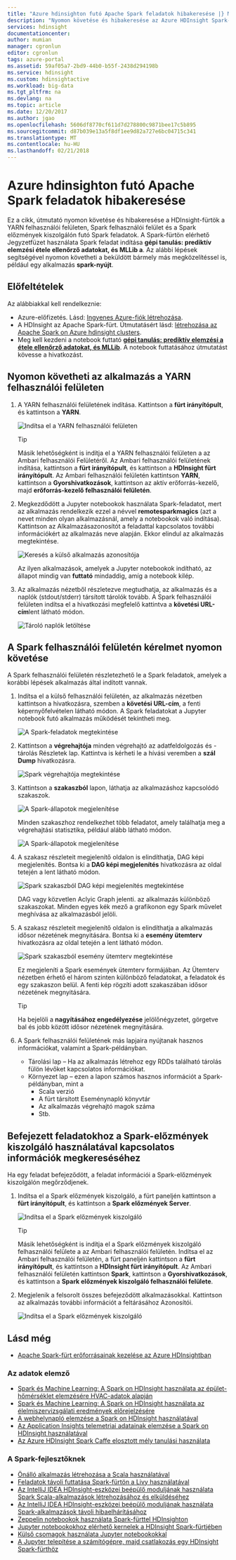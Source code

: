 ```yaml
---
title: "Azure hdinsighton futó Apache Spark feladatok hibakeresése |} Microsoft Docs"
description: "Nyomon követése és hibakeresése az Azure HDInsight Spark-fürtön futó feladatok YARN felhasználói felületen, a Spark felhasználói felület és a Spark előzményei server segítségével"
services: hdinsight
documentationcenter: 
author: mumian
manager: cgronlun
editor: cgronlun
tags: azure-portal
ms.assetid: 59af05a7-2bd9-44b0-b55f-2438d294198b
ms.service: hdinsight
ms.custom: hdinsightactive
ms.workload: big-data
ms.tgt_pltfrm: na
ms.devlang: na
ms.topic: article
ms.date: 12/20/2017
ms.author: jgao
ms.openlocfilehash: 5606df8770cf611d7d278800c9871bee17c5b895
ms.sourcegitcommit: d87b039e13a5f8df1ee9d82a727e6bc04715c341
ms.translationtype: MT
ms.contentlocale: hu-HU
ms.lasthandoff: 02/21/2018
---
```

# <a name="debug-apache-spark-jobs-running-on-azure-hdinsight"></a>Azure hdinsighton futó Apache Spark feladatok hibakeresése

Ez a cikk, útmutató nyomon követése és hibakeresése a HDInsight-fürtök a YARN felhasználói felületen, Spark felhasználói felület és a Spark előzmények kiszolgálón futó Spark feladatok. A Spark-fürtön elérhető Jegyzetfüzet használata Spark feladat indítása **gépi tanulás: prediktív elemzési étele ellenőrző adatokat, és MLLib a**. Az alábbi lépések segítségével nyomon követheti a beküldött bármely más megközelítéssel is, például egy alkalmazás **spark-nyújt**.

## <a name="prerequisites"></a>Előfeltételek
Az alábbiakkal kell rendelkeznie:

* Azure-előfizetés. Lásd: [Ingyenes Azure-fiók létrehozása](https://azure.microsoft.com/documentation/videos/get-azure-free-trial-for-testing-hadoop-in-hdinsight/).
* A HDInsight az Apache Spark-fürt. Útmutatásért lásd: [létrehozása az Apache Spark on Azure hdinsight clusters](apache-spark-jupyter-spark-sql.md).
* Meg kell kezdeni a notebook futtató  **[gépi tanulás: prediktív elemzési a étele ellenőrző adatokat, és MLLib](apache-spark-machine-learning-mllib-ipython.md)**. A notebook futtatásához útmutatást kövesse a hivatkozást.  

## <a name="track-an-application-in-the-yarn-ui"></a>Nyomon követheti az alkalmazás a YARN felhasználói felületen
1. A YARN felhasználói felületének indítása. Kattintson a **fürt irányítópult**, és kattintson a **YARN**.
   
    ![Indítsa el a YARN felhasználói felületen](./media/apache-spark-job-debugging/launch-yarn-ui.png)
   
   > [!TIP]
   > Másik lehetőségként is indítja el a YARN felhasználói felületen a az Ambari felhasználói Felületéről. Az Ambari felhasználói felületének indítása, kattintson a **fürt irányítópult**, és kattintson a **HDInsight fürt irányítópult**. Az Ambari felhasználói felületén kattintson **YARN**, kattintson a **Gyorshivatkozások**, kattintson az aktív erőforrás-kezelő, majd **erőforrás-kezelő felhasználói felületén**.    
   > 
   > 
2. Megkezdődött a Jupyter notebookok használata Spark-feladatot, mert az alkalmazás rendelkezik ezzel a névvel **remotesparkmagics** (azt a nevet minden olyan alkalmazásnál, amely a notebookok való indítása). Kattintson az Alkalmazásazonosítót a feladattal kapcsolatos további információkért az alkalmazás neve alapján. Ekkor elindul az alkalmazás megtekintése.
   
    ![Keresés a külső alkalmazás azonosítója](./media/apache-spark-job-debugging/find-application-id.png)
   
    Az ilyen alkalmazások, amelyek a Jupyter notebookok indítható, az állapot mindig van **futtató** mindaddig, amíg a notebook kilép.
3. Az alkalmazás nézetből részletezve megtudhatja, az alkalmazás és a naplók (stdout/stderr) társított tárolók tovább. A Spark felhasználói felületen indítsa el a hivatkozási megfelelő kattintva a **követési URL-cím**lent látható módon. 
   
    ![Tároló naplók letöltése](./media/apache-spark-job-debugging/download-container-logs.png)

## <a name="track-an-application-in-the-spark-ui"></a>A Spark felhasználói felületén kérelmet nyomon követése
A Spark felhasználói felületén részletezhető le a Spark feladatok, amelyek a korábbi lépések alkalmazás által indított vannak.

1. Indítsa el a külső felhasználói felületén, az alkalmazás nézetben kattintson a hivatkozásra, szemben a **követési URL-cím**, a fenti képernyőfelvételen látható módon. A Spark feladatokat a Jupyter notebook futó alkalmazás működését tekintheti meg.
   
    ![A Spark-feladatok megtekintése](./media/apache-spark-job-debugging/view-spark-jobs.png)
2. Kattintson a **végrehajtója** minden végrehajtó az adatfeldolgozás és -tárolás Részletek lap. Kattintva is kérheti le a hívási veremben a **szál Dump** hivatkozásra.
   
    ![Spark végrehajtója megtekintése](./media/apache-spark-job-debugging/view-spark-executors.png)
3. Kattintson a **szakaszból** lapon, láthatja az alkalmazáshoz kapcsolódó szakaszok.
   
    ![A Spark-állapotok megjelenítése](./media/apache-spark-job-debugging/view-spark-stages.png)
   
    Minden szakaszhoz rendelkezhet több feladatot, amely találhatja meg a végrehajtási statisztika, például alább látható módon.
   
    ![A Spark-állapotok megjelenítése](./media/apache-spark-job-debugging/view-spark-stages-details.png) 
4. A szakasz részleteit megjelenítő oldalon is elindíthatja, DAG képi megjelenítés. Bontsa ki a **DAG képi megjelenítés** hivatkozásra az oldal tetején a lent látható módon.
   
    ![Spark szakaszból DAG képi megjelenítés megtekintése](./media/apache-spark-job-debugging/view-spark-stages-dag-visualization.png)
   
    DAG vagy közvetlen Aclyic Graph jelenti. az alkalmazás különböző szakaszokat. Minden egyes kék mező a grafikonon egy Spark művelet meghívása az alkalmazásból jelöli.
5. A szakasz részleteit megjelenítő oldalon is elindíthatja a alkalmazás idősor nézetének megnyitására. Bontsa ki a **esemény ütemterv** hivatkozásra az oldal tetején a lent látható módon.
   
    ![Spark szakaszból esemény ütemterv megtekintése](./media/apache-spark-job-debugging/view-spark-stages-event-timeline.png)
   
    Ez megjeleníti a Spark események ütemterv formájában. Az Ütemterv nézetben érhető el három szinten különböző feladatokat, a feladatok és egy szakaszon belül. A fenti kép rögzíti adott szakaszában idősor nézetének megnyitására.
   
   > [!TIP]
   > Ha bejelöli a **nagyításához engedélyezése** jelölőnégyzetet, görgetve bal és jobb között idősor nézetének megnyitására.
   > 
   > 
6. A Spark felhasználói felületének más lapjaira nyújtanak hasznos információkat, valamint a Spark-példányban.
   
   * Tárolási lap – Ha az alkalmazás létrehoz egy RDDs található tárolás fülön lévőket kapcsolatos információkat.
   * Környezet lap – ezen a lapon számos hasznos információt a Spark-példányban, mint a 
     * Scala verzió
     * A fürt társított Eseménynapló könyvtár
     * Az alkalmazás végrehajtó magok száma
     * Stb.

## <a name="find-information-about-completed-jobs-using-the-spark-history-server"></a>Befejezett feladatokhoz a Spark-előzmények kiszolgáló használatával kapcsolatos információk megkereséséhez
Ha egy feladat befejeződött, a feladat információi a Spark-előzmények kiszolgálón megőrződjenek.

1. Indítsa el a Spark előzmények kiszolgáló, a fürt paneljén kattintson a **fürt irányítópult**, és kattintson a **Spark előzmények Server**.
   
    ![Indítsa el a Spark előzmények kiszolgáló](./media/apache-spark-job-debugging/launch-spark-history-server.png)
   
   > [!TIP]
   > Másik lehetőségként is indítja el a Spark előzmények kiszolgáló felhasználói felülete a az Ambari felhasználói felületén. Indítsa el az Ambari felhasználói felületén, a fürt paneljén kattintson a **fürt irányítópult**, és kattintson a **HDInsight fürt irányítópult**. Az Ambari felhasználói felületén kattintson **Spark**, kattintson a **Gyorshivatkozások**, és kattintson a **Spark előzmények kiszolgáló felhasználói felülete**.
   > 
   > 
2. Megjelenik a felsorolt összes befejeződött alkalmazásokkal. Kattintson az alkalmazás további információt a feltárásához Azonosítói.
   
    ![Indítsa el a Spark előzmények kiszolgáló](./media/apache-spark-job-debugging/view-completed-applications.png)

## <a name="see-also"></a>Lásd még
*  [Apache Spark-fürt erőforrásainak kezelése az Azure HDInsightban](apache-spark-resource-manager.md)

### <a name="for-data-analysts"></a>Az adatok elemző

* [Spark és Machine Learning: A Spark on HDInsight használata az épület-hőmérséklet elemzésére HVAC-adatok alapján](apache-spark-ipython-notebook-machine-learning.md)
* [Spark és Machine Learning: A Spark on HDInsight használata az élelmiszervizsgálati eredmények előrejelzésére](apache-spark-machine-learning-mllib-ipython.md)
* [A webhelynapló elemzése a Spark on HDInsight használatával](apache-spark-custom-library-website-log-analysis.md)
* [Az Application Insights telemetriai adatainak elemzése a Spark on HDInsight használatával](apache-spark-analyze-application-insight-logs.md)
* [Az Azure HDInsight Spark Caffe elosztott mély tanulási használata](apache-spark-deep-learning-caffe.md)

### <a name="for-spark-developers"></a>A Spark-fejlesztőknek

* [Önálló alkalmazás létrehozása a Scala használatával](apache-spark-create-standalone-application.md)
* [Feladatok távoli futtatása Spark-fürtön a Livy használatával](apache-spark-livy-rest-interface.md)
* [Az IntelliJ IDEA HDInsight-eszközei beépülő moduljának használata Spark Scala-alkalmazások létrehozásához és elküldéséhez](apache-spark-intellij-tool-plugin.md)
* [Az IntelliJ IDEA HDInsight-eszközei beépülő moduljának használata Spark-alkalmazások távoli hibaelhárításához](apache-spark-intellij-tool-plugin-debug-jobs-remotely.md)
* [Zeppelin notebookok használata Spark-fürttel HDInsighton](apache-spark-zeppelin-notebook.md)
* [Jupyter notebookokhoz elérhető kernelek a HDInsight Spark-fürtjében](apache-spark-jupyter-notebook-kernels.md)
* [Külső csomagok használata Jupyter notebookokkal](apache-spark-jupyter-notebook-use-external-packages.md)
* [A Jupyter telepítése a számítógépre, majd csatlakozás egy HDInsight Spark-fürthöz](apache-spark-jupyter-notebook-install-locally.md)


